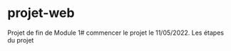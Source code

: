 # projet-web
Projet de fin de Module
1# commencer le projet le 11/05/2022.
   Les étapes du projet

